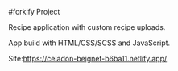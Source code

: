 #forkify Project

Recipe application with custom recipe uploads.

App build with HTML/CSS/SCSS and JavaScript.

Site:https://celadon-beignet-b6ba11.netlify.app/
